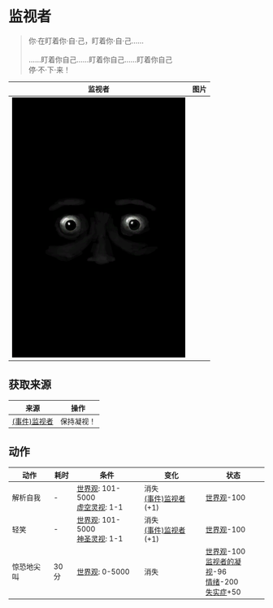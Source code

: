 # 监视者  
> 你·在盯着你·自·己，盯着你·自·己……<br><br>……盯着你自己……盯着你自己……盯着你自己<br>停·不·下·来！  
  
  监视者  |   图片   
 ----  |  ----:   
   |  ![](Sprite/Watcher4.png)   
  
## 获取来源  
来源  |  操作  
----  |  ----  
[(事件)监视者](Event_WatchedExperience1e.md)  |  保持凝视！  
## 动作  
动作  |  耗时  |  条件  |  变化  |  状态  
----  |  ----  |  ----  |  ----  |  ----  
解析自我<br>  |  -  |  [世界观](Structure.md): 101-5000<br>[虚空灵视](VoidInsight.md): 1-1  |  消失<br>[(事件)监视者](Event_WatchedExperience1gVoid.md)(+1)<br>  |  [世界观](Structure.md)-100  
轻笑<br>  |  -  |  [世界观](Structure.md): 101-5000<br>[神圣灵视](GodInsight.md): 1-1  |  消失<br>[(事件)监视者](Event_WatchedExperience1gGod.md)(+1)<br>  |  [世界观](Structure.md)-100  
惊恐地尖叫<br>  |  30分  |  [世界观](Structure.md): 0-5000  |  消失  |  [世界观](Structure.md)-100<br>[监视者的凝视](WatchersGlare.md)-96<br>[情绪](Morale.md)-200<br>[失实症](Derealization.md)+50  
